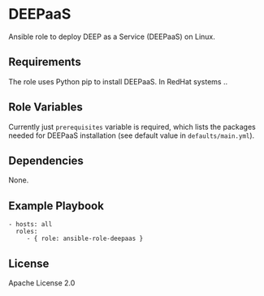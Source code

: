 DEEPaaS
=========

Ansible role to deploy DEEP as a Service (DEEPaaS) on Linux.

Requirements
------------

The role uses Python pip to install DEEPaaS. In RedHat systems ..

Role Variables
--------------

Currently just `prerequisites` variable is required, which lists the packages 
needed for DEEPaaS installation (see default value in `defaults/main.yml`).

Dependencies
------------

None.

Example Playbook
----------------

    - hosts: all
      roles:
         - { role: ansible-role-deepaas }

License
-------

Apache License 2.0
